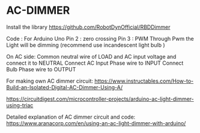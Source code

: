 # AC-DIMMER
Install the library 
https://github.com/RobotDynOfficial/RBDDimmer

Code :
For Arduino Uno
Pin 2 : zero crossing
Pin 3 : PWM
Through Pwm the Light will be dimming (recommend use incandescent light bulb ) 

On AC side:
Common neutral wire of LOAD and AC input voltage and connect it to NEUTRAL
Connect AC Input Phase wire to INPUT
Connect Bulb Phase wire to OUTPUT

For making own AC dimmer circuit:
https://www.instructables.com/How-to-Build-an-Isolated-Digital-AC-Dimmer-Using-A/

https://circuitdigest.com/microcontroller-projects/arduino-ac-light-dimmer-using-triac

Detailed explanation of AC dimmer circuit and code:
https://www.aranacorp.com/en/using-an-ac-light-dimmer-with-arduino/


